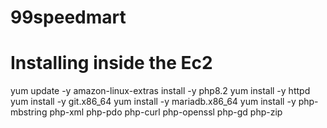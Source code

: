 # 99speedmart
# Installing inside the Ec2

yum update -y
amazon-linux-extras install -y php8.2
yum install -y httpd
yum install -y git.x86_64
yum install -y mariadb.x86_64
yum install -y php-mbstring php-xml php-pdo php-curl php-openssl php-gd php-zip

